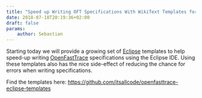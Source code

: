 ```yaml
---
title: "Speed up Writing OFT Specifications With WikiText Templates for Eclipse"
date: 2018-07-18T20:19:36+02:00
draft: false
params:
    author: Sebastian
---
```


Starting today we will provide a growing set of [Eclipse](https://www.eclipse.org/) templates to help speed-up writing [OpenFastTrace](https://github.com/itsallcode/openfasttrace) specifications using the Eclipse IDE. Using these templates also has the nice side-effect of reducing the chance for errors when writing specifications.

Find the templates here: https://github.com/itsallcode/openfasttrace-eclipse-templates